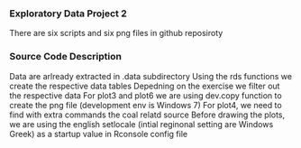 ### Exploratory Data Project 2

There are six scripts and six png files in github reposiroty 

    



### Source Code Description

Data are arlready extracted in .data subdirectory
Using the rds functions we create the respective data tables
Depedning on the exercise we filter out the respective data
For plot3 and plot6 we are using dev.copy function to create the png file (development env is Windows 7)
For plot4, we need to find with extra commands the coal relatd source
Before drawing the plots, we are using the english setlocale (intial reginonal setting are Windows Greek) as a startup value in Rconsole config file